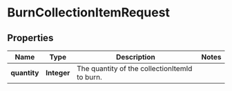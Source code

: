 

# BurnCollectionItemRequest


## Properties

| Name | Type | Description | Notes |
|------------ | ------------- | ------------- | -------------|
|**quantity** | **Integer** | The quantity of the collectionItemId to burn. |  |



